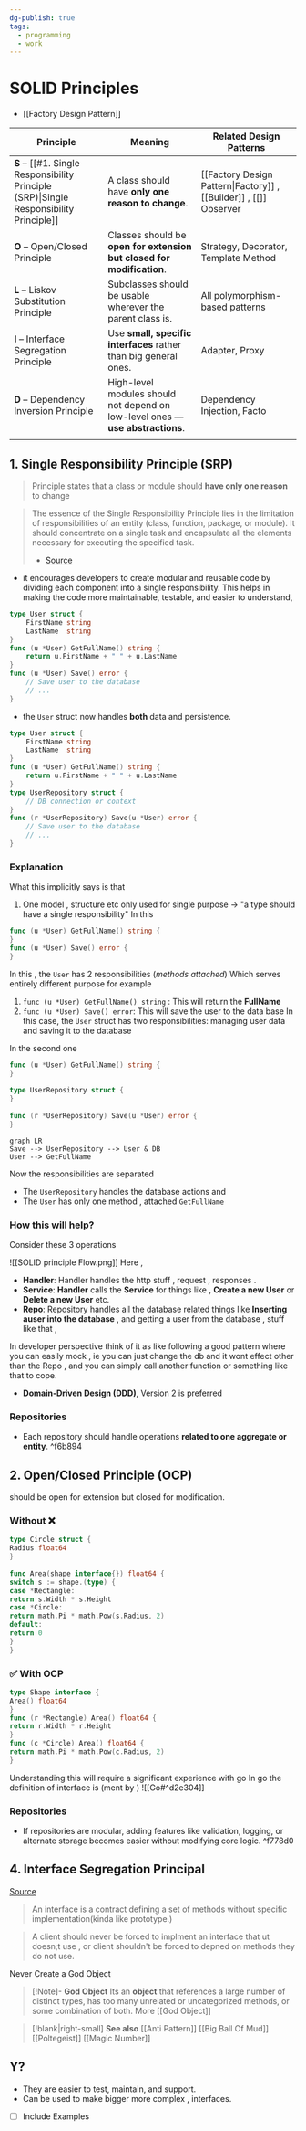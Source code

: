 ```yaml
---
dg-publish: true
tags:
  - programming
  - work
---
```


# SOLID Principles
- [[Factory Design Pattern]]

| Principle                                                                              | Meaning                                                                        | Related Design Patterns                                           |
| -------------------------------------------------------------------------------------- | ------------------------------------------------------------------------------ | ----------------------------------------------------------------- |
| **S** – [[#1. Single Responsibility Principle (SRP)\|Single Responsibility Principle]] | A class should have **only one reason to change**.                             | [[Factory Design Pattern\|Factory]] , [[Builder]] , [[]] Observer |
| **O** – Open/Closed Principle                                                          | Classes should be **open for extension but closed for modification**.          | Strategy, Decorator, Template Method                              |
| **L** – Liskov Substitution Principle                                                  | Subclasses should be usable wherever the parent class is.                      | All polymorphism-based patterns                                   |
| **I** – Interface Segregation Principle                                                | Use **small, specific interfaces** rather than big general ones.               | Adapter, Proxy                                                    |
| **D** – Dependency Inversion Principle                                                 | High-level modules should not depend on low-level ones — **use abstractions**. | Dependency Injection, Facto                                       |
|                                                                                        |                                                                                |                                                                   |



## 1. Single Responsibility Principle (SRP) 
> Principle states that a class or module should **have only one reason** to change

>  The essence of the Single Responsibility Principle lies in the limitation of responsibilities of an entity (class, function, package, or module). It should concentrate on a single task and encapsulate all the elements necessary for executing the specified task.
>  - [Source](https://medium.com/@radhakrishnan.nit/single-responsibility-principle-in-golang-89a4a75f6fc4)
- it encourages developers to create modular and reusable code by dividing each component into a single responsibility. This helps in making the code more maintainable, testable, and easier to understand,
```go
type User struct {
    FirstName string
    LastName  string
}
func (u *User) GetFullName() string {
    return u.FirstName + " " + u.LastName
}
func (u *User) Save() error {
    // Save user to the database
    // ...
}
```
- the `User` struct now handles **both** data and persistence. 

```go
type User struct {
    FirstName string
    LastName  string
}
func (u *User) GetFullName() string {
    return u.FirstName + " " + u.LastName
}
type UserRepository struct {
    // DB connection or context
}
func (r *UserRepository) Save(u *User) error {
    // Save user to the database
    // ...
}
```

### Explanation 
  What this implicitly says is that 
1. One model , structure etc only used for single purpose -> "a type should have a single responsibility" 
In this 

```go
func (u *User) GetFullName() string {  
}  
func (u *User) Save() error {  
}
```
In this , the `User` has 2 responsibilities (*methods attached*) Which serves entirely different purpose for example 
1. `func (u *User) GetFullName() string` : This will return the **FullName** 
2. `func (u *User) Save() error`: This will save the user to the data base 
In this case, the `User` struct has two responsibilities: managing user data and saving it to the database

In the second one 
```go
func (u *User) GetFullName() string {  
}  
  
type UserRepository struct {  
}  
  
func (r *UserRepository) Save(u *User) error {  
}
```

```mermaid
graph LR 
Save --> UserRepository --> User & DB 
User --> GetFullName
```

Now the responsibilities are separated 
- The `UserRepository` handles the database actions and 
- The `User` has only one method , attached `GetFullName`
### How this will help?
Consider these 3 operations 

![[SOLID principle Flow.png]]
Here , 
- **Handler**: Handler handles the http stuff , request , responses . 
- **Service**: **Handler** calls the **Service** for things like , **Create a new User** or **Delete a new User** etc.
- **Repo**: Repository handles all the database related things like **Inserting auser into the database** , and getting a user from the database , stuff like that ,
 
In developer perspective think of it as like following a good pattern where you can easily mock , ie you can just change the db and it wont effect other than the Repo , and you can simply call another function or something like that to cope.  


- **Domain-Driven Design (DDD)**, Version 2 is preferred

### Repositories 
- Each repository should handle operations **related to one aggregate or entity**.  ^f6b894

## 2. Open/Closed Principle (OCP)
should be open for extension but closed for modification.

###  Without ❌ 
```go
type Circle struct {  
Radius float64  
}  
  
func Area(shape interface{}) float64 {  
switch s := shape.(type) {  
case *Rectangle:  
return s.Width * s.Height  
case *Circle:  
return math.Pi * math.Pow(s.Radius, 2)  
default:  
return 0  
}  
}
```

###  ✅ With OCP 

```go
type Shape interface {  
Area() float64  
}  
func (r *Rectangle) Area() float64 {  
return r.Width * r.Height  
}  
func (c *Circle) Area() float64 {  
return math.Pi * math.Pow(c.Radius, 2)  
}
```
Understanding this will require a significant experience with go 
In go the definition of interface is   (ment by ) ![[Go#^d2e304]] 


### Repositories 

- If repositories are modular, adding features like validation, logging, or alternate storage becomes easier without modifying core logic. ^f778d0


## 4. Interface Segregation Principal
[Source](https://maddevs.io/blog/solid-interface-segregation-principle-in-golang/)
> An interface is a contract defining a set of methods without specific implementation(kinda like prototype.)

>A client should never be forced to implment an interface that ut doesn;t use , or client shouldn't be forced to depned on methods they do not use. 

Never Create a God Object 

>[!Note]- **God Object**
>Its an **object** that references a large number of distinct types, has too many unrelated or uncategorized methods, or some combination of both. More [[God Object]] 

> [!blank|right-small] 
> **See also**
> [[Anti Pattern]]
> [[Big Ball Of Mud]]
> [[Poltegeist]]
> [[Magic Number]]

## Y? 
- They are easier to test, maintain, and support.
- Can be used to make bigger more complex , interfaces. 

- [ ] Include Examples 